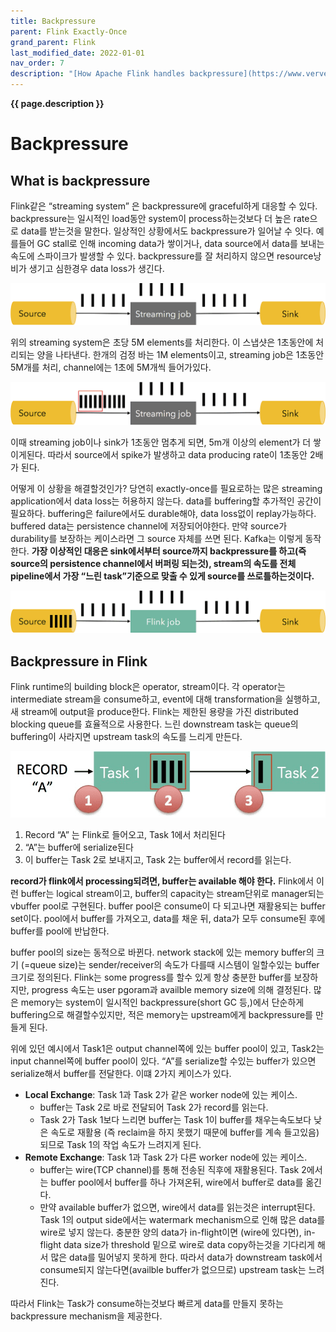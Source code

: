 ```yaml
---
title: Backpressure
parent: Flink Exactly-Once
grand_parent: Flink
last_modified_date: 2022-01-01
nav_order: 7
description: "[How Apache Flink handles backpressure](https://www.ververica.com/blog/how-flink-handles-backpressure) 를 번역한 글 입니다."
---
```

**{{ page.description }}**

# Backpressure

## What is backpressure

Flink같은 “streaming system” 은  backpressure에 graceful하게 대응할 수 있다. backpressure는 일시적인 load동안 system이 process하는것보다 더 높은 rate으로 data를 받는것을 말한다. 일상적인 상황에서도 backpressure가 일어날 수 잇다. 예를들어 GC stall로 인해 incoming data가 쌓이거나, data source에서 data를 보내는 속도에 스파이크가 발생할 수 있다. backpressure를 잘 처리하지 않으면 resource낭비가 생기고 심한경우 data loss가 생긴다.

![backpressure normal](backpressure/Untitled.png)

위의 streaming system은 초당 5M elements를 처리한다. 이 스냅샷은 1초동안에 처리되는 양을 나타낸다. 한개의 검정 바는 1M elements이고, streaming job은 1초동안 5M개를 처리, channel에는 1초에 5M개씩 들어가있다.

![backpresure](backpressure/Untitled1.png)

이때 streaming job이나 sink가 1초동안 멈추게 되면, 5m개 이상의 element가 더 쌓이게된다. 따라서 source에서 spike가 발생하고 data producing rate이 1초동안 2배가 된다.

어떻게 이 상황을 해결할것인가? 당연히 exactly-once를 필요로하는 많은 streaming application에서 data loss는 허용하지 않는다. data를 buffering할 추가적인 공간이 필요하다. buffering은 failure에서도 durable해야, data loss없이 replay가능하다. buffered data는 persistence channel에 저장되어야한다. 만약 source가 durability를 보장하는 케이스라면 그 source 자체를 쓰면 된다. Kafka는 이렇게 동작한다. **가장 이상적인 대응은 sink에서부터 source까지 backpressure를 하고(즉 source의 persistence channel에서 버퍼링 되는것), stream의 속도를 전체 pipeline에서 가장 “느린 task”기준으로 맞출 수 있게 source를 쓰로틀하는것이다.**

![source store](backpressure/Untitled2.png)

## Backpressure in Flink

Flink runtime의 building block은 operator, stream이다. 각 operator는 intermediate stream을 consume하고, event에 대해 transformation을 실행하고, 새 stream에 output을 produce한다. Flink는 제한된 용량을 가진 distributed blocking queue를 효율적으로 사용한다. 느린 downstream task는 queue의 buffering이 사라지면 upstream task의 속도를 느리게 만든다.

![task buffer](backpressure/Untitled3.png)

1. Record “A” 는 Flink로 들어오고, Task 1에서 처리된다
2. “A”는 buffer에 serialize된다
3. 이 buffer는 Task 2로 보내지고, Task 2는 buffer에서 record를 읽는다.

**record가 flink에서 processing되려면, buffer는 available 해야 한다.** Flink에서 이런 buffer는 logical stream이고, buffer의 capacity는 stream단위로 manager되는 vbuffer pool로 구현된다. buffer pool은 consume이 다 되고나면 재활용되는 buffer set이다. pool에서 buffer를 가져오고, data를 채운 뒤, data가 모두 consume된 후에 buffer를 pool에 반납한다.

buffer pool의 size는 동적으로 바뀐다. network stack에 있는 memory buffer의 크기 (=queue size)는 sender/receiver의 속도가 다를때 시스템이 일할수있는 buffer크기로 정의된다. Flink는 some progress를 할수 있게 항상 충분한 buffer를 보장하지만, progress 속도는 user pgoram과 availble memory size에 의해 결정된다. 많은 memory는 system이 일시적인 backpressure(short GC 등,)에서 단순하게 buffering으로 해결할수있지만, 적은 memory는 upstream에게 backpressure를 만들게 된다.

위에 있던 예시에서 Task1은 output channel쪽에 있는 buffer pool이 있고, Task2는 input channel쪽에 buffer pool이 있다. “A”를 serialize할 수있는 buffer가 있으면 serialize해서 buffer를 전달한다. 이떄 2가지 케이스가 있다.

- **Local Exchange**: Task 1과 Task 2가 같은 worker node에 있는 케이스.
    - buffer는 Task 2로 바로 전달되어 Task 2가 record를 읽는다.
    - Task 2가 Task 1보다 느리면 buffer는 Task 1이 buffer를 채우는속도보다 낮은 속도로 재활용 (즉 reclaim을 하지 못했기 때문에 buffer를 계속 들고있음)되므로 Task 1의 작업 속도가 느려지게 된다.
- **Remote Exchange**: Task 1과 Task 2가 다른 worker node에 있는 케이스.
    - buffer는 wire(TCP channel)를 통해 전송된 직후에 재활용된다. Task 2에서는 buffer pool에서 buffer를 하나 가져온뒤, wire에서 buffer로 data를 옮긴다.
    - 만약 available buffer가 없으면, wire에서 data를 읽는것은 interrupt된다. Task 1의 output side에서는 watermark mechanism으로 인해 많은 data를 wire로 넣지 않는다. 충분한 양의 data가 in-flight이면 (wire에 있다면), in-flight data size가 threshold 밑으로 wire로 data copy하는것을 기다리게 해서 많은 data를 밀어넣지 못하게 한다. 따라서 data가 downstream task에서 consume되지 않는다면(availble buffer가 없으므로) upstream task는 느려진다.

따라서 Flink는 Task가 consume하는것보다 빠르게 data를 만들지 못하는 backpressure mechanism을 제공한다.